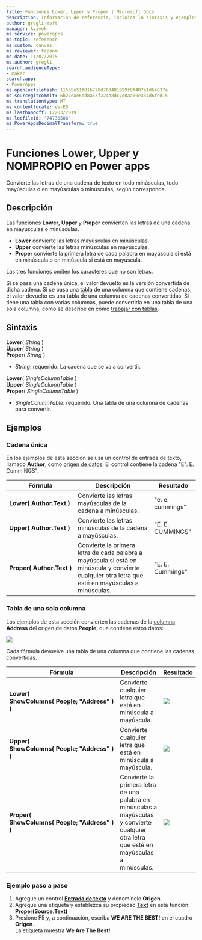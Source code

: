 ```yaml
---
title: Funciones Lower, Upper y Proper | Microsoft Docs
description: Información de referencia, incluida la sintaxis y ejemplos, para las funciones Lower, Upper y NOMPROPIO en Power apps
author: gregli-msft
manager: kvivek
ms.service: powerapps
ms.topic: reference
ms.custom: canvas
ms.reviewer: tapanm
ms.date: 11/07/2015
ms.author: gregli
search.audienceType:
- maker
search.app:
- PowerApps
ms.openlocfilehash: 115b5e51f816778d763481999f8f487a1d64037a
ms.sourcegitcommit: 6b27eae6dd8a53f224a8dc7d0aa00e334d6fed15
ms.translationtype: MT
ms.contentlocale: es-ES
ms.lasthandoff: 12/03/2019
ms.locfileid: "74730586"
ms.PowerAppsDecimalTransform: true
---
```

# <a name="lower-upper-and-proper-functions-in-power-apps"></a>Funciones Lower, Upper y NOMPROPIO en Power apps
Convierte las letras de una cadena de texto en todo minúsculas, todo mayúsculas o en mayúsculas o minúsculas, según corresponda.

## <a name="description"></a>Descripción
Las funciones **Lower**, **Upper** y **Proper** convierten las letras de una cadena en mayúsculas o minúsculas.

* **Lower** convierte las letras mayúsculas en minúsculas.
* **Upper** convierte las letras minúsculas en mayúsculas.
* **Proper** convierte la primera letra de cada palabra en mayúscula si está en minúscula o en minúscula si está en mayúscula.

Las tres funciones omiten los caracteres que no son letras.

Si se pasa una cadena única, el valor devuelto es la versión convertida de dicha cadena.  Si se pasa una [tabla](../working-with-tables.md) de una columna que contiene cadenas, el valor devuelto es una tabla de una columna de cadenas convertidas. Si tiene una tabla con varias columnas, puede convertirla en una tabla de una sola columna, como se describe en cómo [trabajar con tablas](../working-with-tables.md).

## <a name="syntax"></a>Sintaxis
**Lower**( *String* )<br>**Upper**( *String* )<br>**Proper**( *String* )

* *String*: requerido. La cadena que se va a convertir.

**Lower**( *SingleColumnTable* )<br>**Upper**( *SingleColumnTable* )<br>**Proper**( *SingleColumnTable* )

* *SingleColumnTable*: requerido. Una tabla de una columna de cadenas para convertir.

## <a name="examples"></a>Ejemplos
### <a name="single-string"></a>Cadena única
En los ejemplos de esta sección se usa un control de entrada de texto, llamado **Author**, como [origen de datos](../working-with-data-sources.md). El control contiene la cadena "E". E. CummINGS".

| Fórmula | Descripción | Resultado |
| --- | --- | --- |
| **Lower(&nbsp;Author.Text&nbsp;)** |Convierte las letras mayúsculas de la cadena a minúsculas. |"e. e. cummings" |
| **Upper(&nbsp;Author.Text&nbsp;)** |Convierte las letras minúsculas de la cadena a mayúsculas. |"E. E. CUMMINGS" |
| **Proper(&nbsp;Author.Text&nbsp;)** |Convierte la primera letra de cada palabra a mayúscula si está en minúscula y convierte cualquier otra letra que esté en mayúsculas a minúsculas. |"E. E. Cummings" |

### <a name="single-column-table"></a>Tabla de una sola columna
Los ejemplos de esta sección convierten las cadenas de la [columna](../working-with-tables.md#columns) **Address** del origen de datos **People**, que contiene estos datos:

![](media/function-lower-upper-proper/people-table.png)

Cada fórmula devuelve una tabla de una columna que contiene las cadenas convertidas.

| Fórmula | Descripción | Resultado |
| --- | --- | --- |
| **Lower( ShowColumns(&nbsp;People;&nbsp;"Address"&nbsp;) )** |Convierte cualquier letra que está en minúscula a mayúscula. |<style> img { max-width:none; } </style> ![](media/function-lower-upper-proper/people-table-lower.png) |
| **Upper( ShowColumns(&nbsp;People;&nbsp;"Address"&nbsp;) )** |Convierte cualquier letra que está en minúscula a mayúscula. |![](media/function-lower-upper-proper/people-table-upper.png) |
| **Proper( ShowColumns(&nbsp;People;&nbsp;"Address"&nbsp;) )** |Convierte la primera letra de una palabra en minúsculas a mayúsculas y convierte cualquier otra letra que esté en mayúsculas a minúsculas. |![](media/function-lower-upper-proper/people-table-proper.png) |

### <a name="step-by-step-example"></a>Ejemplo paso a paso
1. Agregue un control **[Entrada de texto](../controls/control-text-input.md)** y denomínelo **Origen**.
2. Agregue una etiqueta y establezca su propiedad **[Text](../controls/properties-core.md)** en esta función:<br>**Proper(Source.Text)**
3. Presione F5 y, a continuación, escriba **WE ARE THE BEST!** en el cuadro **Origen**.<br>La etiqueta muestra **We Are The Best!**

